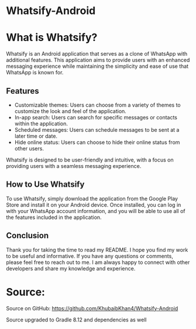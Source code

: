 # Whatsify-Android
<h1>What is Whatsify?</h1>
    <p>
      Whatsify is an Android application that serves as a clone of WhatsApp with additional features. This application aims to provide users with an enhanced messaging experience while maintaining the simplicity and ease of use that WhatsApp is known for.
    </p>
    <h2>Features</h2>
    <ul>
      <li>Customizable themes: Users can choose from a variety of themes to customize the look and feel of the application.</li>
      <li>In-app search: Users can search for specific messages or contacts within the application.</li>
      <li>Scheduled messages: Users can schedule messages to be sent at a later time or date.</li>
      <li>Hide online status: Users can choose to hide their online status from other users.</li>
    </ul>
    <p>
      Whatsify is designed to be user-friendly and intuitive, with a focus on providing users with a seamless messaging experience.
    </p>
    <h2>How to Use Whatsify</h2>
    <p>
      To use Whatsify, simply download the application from the Google Play Store and install it on your Android device. Once installed, you can log in with your WhatsApp account information, and you will be able to use all of the features included in the application.
    </p>
    <h2>Conclusion</h2>
    <p>
      Thank you for taking the time to read my README. I hope you find my work to be useful and informative. If you have any questions or comments, please feel free to reach out to me. I am always happy to connect with other developers and share my knowledge and experience.
    </p>

# Source:

Source on GitHub: https://github.com/KhubaibKhan4/Whatsify-Android

Source upgraded to Gradle 8.12 and dependencies as well

